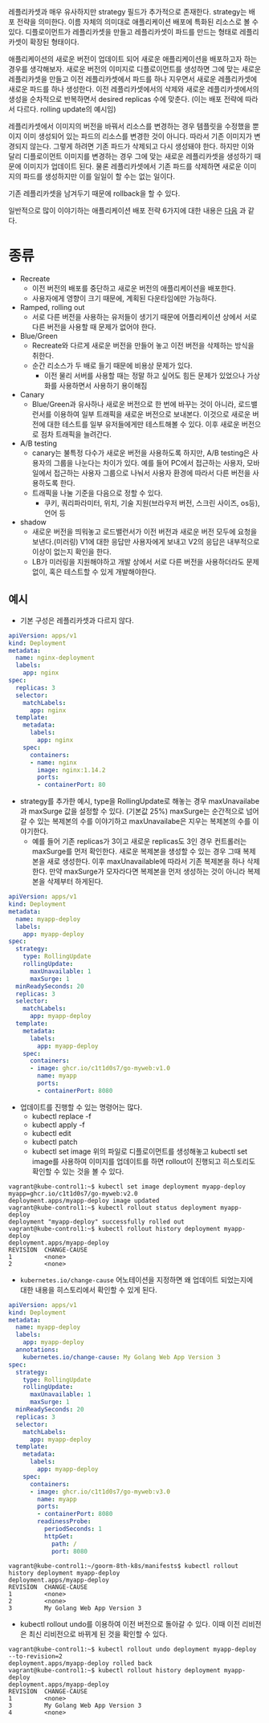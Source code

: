 레플리카셋과 매우 유사하지만 strategy 필드가 추가적으로 존재한다. strategy는 배포 전략을 의미한다. 이름 자체의 의미대로 애플리케이션 배포에 특화된 리소스로 볼 수 있다. 디플로이먼트가 레플리카셋을 만들고 레플리카셋이 파드를 만드는 형태로 레플리카셋이 확장된 형태이다.

애플리케이션의 새로운 버전이 업데이트 되어 새로운 애플리케이션을 배포하고자 하는 경우를 생각해보자. 새로운 버전의 이미지로 디플로이먼트를 생성하면 그에 맞는 새로운 레플리카셋을 만들고 이전 레플리카셋에서 파드를 하나 지우면서 새로운 레플리카셋에 새로운 파드를 하나 생성한다. 이전 레플리카셋에서의 삭제와 새로운 레플리카셋에서의 생성을 순차적으로 반복하면서 desired replicas 수에 맞춘다. (이는 배포 전략에 따라서 다르다. rolling update의 예시임)

레플리카셋에서 이미지의 버전을 바꿔서 리소스를 변경하는 경우 템플릿을 수정했을 뿐이지 이미 생성되어 있는 파드의 리소스를 변경한 것이 아니다. 따라서 기존 이미지가 변경되지 않는다. 그렇게 하려면 기존 파드가 삭제되고 다시 생성돼야 한다. 하지만 이와 달리 디플로이먼트 이미지를 변경하는 경우 그에 맞는 새로운 레플리카셋을 생성하기 때문에 이미지가 업데이트 된다. 
물론 레플리카셋에서 기존 파드를 삭제하면 새로운 이미지의 파드를 생성하지만 이를 일일이 할 수는 없는 일이다. 

기존 레플리카셋을 남겨두기 때문에 rollback을 할 수 있다.

일반적으로 많이 이야기하는 애플리케이션 배포 전략 6가지에 대한 내용은 [다음](https://thenewstack.io/deployment-strategies/) 과 같다.

# 종류
- Recreate
	- 이전 버전의 배포를 중단하고 새로운 버전의 애플리케이션을 배포한다.
	- 사용자에게 영향이 크기 때문에, 계획된 다운타임에만 가능하다. 
- Ramped, rolling out
	- 서로 다른 버전을 사용하는 유저들이 생기기 때문에 어플리케이션 상에서 서로 다른 버전을 사용할 때 문제가 없어야 한다.
- Blue/Green
	- Recreate와 다르게 새로운 버전을 만들어 놓고 이전 버전을 삭제하는 방식을 취한다.
	- 순간 리소스가 두 배로 들기 때문에 비용상 문제가 있다.
		- 이전 물리 서버를 사용할 때는 정말 하고 싶어도 힘든 문제가 있었으나 가상화를 사용하면서 사용하기 용이해짐
- Canary
	- Blue/Green과 유사하나 새로운 버전으로 한 번에 바꾸는 것이 아니라, 로드밸런서를 이용하여 일부 트래픽을 새로운 버전으로 보내본다. 이것으로 새로운 버전에 대한 테스트를 일부 유저들에게만 테스트해볼 수 있다. 이후 새로운 버전으로 점차 트래픽을 늘려간다. 
- A/B testing
	- canary는 불특정 다수가 새로운 버전을 사용하도록 하지만, A/B testing은 사용자의 그룹을 나눈다는 차이가 있다. 예를 들어 PC에서 접근하는 사용자, 모바일에서 접근하는 사용자 그룹으로 나눠서 사용자 환경에 따라서 다른 버전을 사용하도록 한다. 
	- 트래픽을 나눌 기준을 다음으로 정할 수 있다.
		- 쿠키, 쿼리파라미터, 위치, 기술 지원(브라우저 버전, 스크린 사이즈, os등), 언어 등
- shadow
	- 새로운 버전을 띄워놓고 로드밸런서가 이전 버전과 새로운 버전 모두에 요청을 보낸다.(미러링) V1에 대한 응답만 사용자에게 보내고 V2의 응답은 내부적으로 이상이 없는지 확인을 한다.
	- LB가 미러링을 지원해야하고 개발 상에서 서로 다른 버전을 사용하더라도 문제 없이, 혹은 테스트할 수 있게 개발해야한다.

## 예시
- 기본 구성은 레플리카셋과 다르지 않다.
```yaml
apiVersion: apps/v1
kind: Deployment
metadata:
  name: nginx-deployment
  labels:
    app: nginx
spec:
  replicas: 3
  selector:
    matchLabels:
      app: nginx
  template:
    metadata:
      labels:
        app: nginx
    spec:
      containers:
      - name: nginx
        image: nginx:1.14.2
        ports:
        - containerPort: 80
```
- strategy를 추가한 예시, type을 RollingUpdate로 해놓는 경우 maxUnavailabe과 maxSurge 값을 설정할 수 있다. (기본값 25%) maxSurge는 순간적으로 넘어갈 수 있는 복제본의 수를 이야기하고 maxUnavailabe은 지우는 복제본의 수를 이야기한다. 
	- 예를 들어 기존 replicas가 3이고 새로운 replicas도 3인 경우 컨트롤러는 maxSurge를 먼저 확인한다. 새로운 복제본을 생성할 수 있는 경우 그때 복제본을 새로 생성한다. 이후 maxUnavailable에 따라서 기존 복제본을 하나 삭제한다. 만약 maxSurge가 모자라다면 복제본을 먼저 생성하는 것이 아니라 복제본을 삭제부터 하게된다. 
```yaml
apiVersion: apps/v1
kind: Deployment
metadata:
  name: myapp-deploy
  labels:
    app: myapp-deploy
spec:
  strategy:
    type: RollingUpdate
    rollingUpdate:
      maxUnavailable: 1
      maxSurge: 1
  minReadySeconds: 20
  replicas: 3
  selector:
    matchLabels:
      app: myapp-deploy
  template:
    metadata:
      labels:
        app: myapp-deploy
    spec:
      containers:
      - image: ghcr.io/c1t1d0s7/go-myweb:v1.0
        name: myapp
        ports:
        - containerPort: 8080
```
- 업데이트를 진행할 수 있는 명령어는 많다.
	- kubectl replace -f
	- kubectl apply -f
	- kubectl edit
	- kubectl patch
	- kubectl set image
위의 파일로 디플로이먼트를 생성해놓고 kubectl set image를 사용하여 이미지를 업데이트를 하면 rollout이 진행되고 히스토리도 확인할 수 있는 것을 볼 수 있다.
```
vagrant@kube-control1:~$ kubectl set image deployment myapp-deploy myapp=ghcr.io/c1t1d0s7/go-myweb:v2.0
deployment.apps/myapp-deploy image updated
vagrant@kube-control1:~$ kubectl rollout status deployment myapp-deploy
deployment "myapp-deploy" successfully rolled out
vagrant@kube-control1:~$ kubectl rollout history deployment myapp-deploy 
deployment.apps/myapp-deploy 
REVISION  CHANGE-CAUSE
1         <none>
2         <none>
```
- `kubernetes.io/change-cause` 어노테이션을 지정하면 왜 업데이트 되었는지에 대한 내용을 히스토리에서 확인할 수 있게 된다.
```yaml
apiVersion: apps/v1
kind: Deployment
metadata:
  name: myapp-deploy
  labels:
    app: myapp-deploy
  annotations:
    kubernetes.io/change-cause: My Golang Web App Version 3
spec:
  strategy:
    type: RollingUpdate
    rollingUpdate:
      maxUnavailable: 1
      maxSurge: 1
  minReadySeconds: 20
  replicas: 3
  selector:
    matchLabels:
      app: myapp-deploy
  template:
    metadata:
      labels:
        app: myapp-deploy
    spec:
      containers:
      - image: ghcr.io/c1t1d0s7/go-myweb:v3.0
        name: myapp
        ports:
        - containerPort: 8080
        readinessProbe:
          periodSeconds: 1
          httpGet:
            path: /
            port: 8080
```

```
vagrant@kube-control1:~/goorm-8th-k8s/manifests$ kubectl rollout history deployment myapp-deploy 
deployment.apps/myapp-deploy 
REVISION  CHANGE-CAUSE
1         <none>
2         <none>
3         My Golang Web App Version 3
```

- kubectl rollout undo를 이용하여 이전 버전으로 돌아갈 수 있다. 이때 이전 리비전은 최신 리비전으로 바뀌게 된 것을 확인할 수 있다.
```
vagrant@kube-control1:~$ kubectl rollout undo deployment myapp-deploy --to-revision=2
deployment.apps/myapp-deploy rolled back
vagrant@kube-control1:~$ kubectl rollout history deployment myapp-deploy 
deployment.apps/myapp-deploy 
REVISION  CHANGE-CAUSE
1         <none>
3         My Golang Web App Version 3
4         <none>
```

